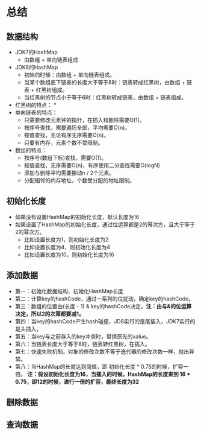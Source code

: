 # 总结
## 数据结构
* JDK7的HashMap
    * 由数组 + 单向链表组成
* JDK8的HashMap
    * 初始的时候：由数组 + 单向链表组成。
    * 当某个数组底下链表的长度大于等于8时：链表转成红黑树，由数组 + 链表 + 红黑树组成。
    * 当红黑树的节点小于等于6时：红黑树转成链表，由数组 + 链表组成。
* 红黑树的特点：
    *
* 单向链表的特点：
    * 只需要修改元素钟的指针，在插入和删除需要O(1)。
    * 按序号查找，需要遍历全部，平均需要O(n)。
    * 按值查找，无论有序无序需要O(n)。
    * 只要有内存，元素个数不受限制。
* 数组的特点：
    * 按序号(数组下标)查找，需要O(1)。
    * 按值查找，无序需要O(n)，有序使用二分查找需要O(logN)
    * 添加与删除平均需要挪动n / 2个元素。
    * 分配相邻的内存地址，个数受分配的地址限制。
## 初始化长度
* 如果没有设置HashMap的初始化长度，默认长度为16
* 如果设置了HashMap的初始化长度，通过位运算都是2的幂次方，且大于等于2的幂次方。
    * 比如设置长度为1，则初始化长度为2
    * 比如设置长度为4，则初始化长度为4
    * 比如设置长度为10，则初始化长度为16
## 添加数据
* 第一：初始化数据结构、初始化HashMap长度
* 第二：计算key的hashCode，通过一系列的位扰动，确定key的hashCode。
* 第三：数组的位置由(长度 - 1) & key的hashCode决定。**注：由与&的位运算决定，所以2的次幂都要减1。**
* 第四：当key的hashCode产生hash碰撞，JD8实行的是尾插入，JDK7实行的是头插入。
* 第五：当key与之前存入的key冲突时，替换原先的value。
* 第六：当链表长度大于等于8时，链表转红黑树，在插入。
* 第七：快速失败机制，对象的修改次数不等于迭代器的修改次数一样，抛出异常。
* 第八：当HashMap的长度达到阈值，即 初始化长度 * 0.75的时候，扩容一倍。
**注：假设初始化长度为16，当插入的时候，HashMap的长度来到 16 * 0.75，即12的时候，进行一倍的扩容，最终长度为32**
## 删除数据

## 查询数据

